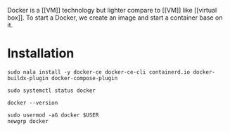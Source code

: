 Docker is a [[VM]] technology but lighter compare to [[VM]] like [[virtual box]].
To start a Docker, we create an image and start a container base on it.

# Installation

```shell
sudo nala install -y docker-ce docker-ce-cli containerd.io docker-buildx-plugin docker-compose-plugin

sudo systemctl status docker

docker --version

sudo usermod -aG docker $USER
newgrp docker
```